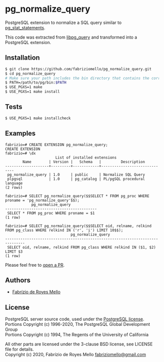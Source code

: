 # pg_normalize_query
PostgreSQL extension to normalize a SQL query similar to [pg_stat_statements](https://www.postgresql.org/docs/current/pgstatstatements.html).

This code was extracted from [libpg_query](https://github.com/lfittl/libpg_query/blob/10-latest/src/pg_query_normalize.c) and transformed into a PostgreSQL extension.

## Installation

```sh
$ git clone https://github.com/fabriziomello/pg_normalize_query.git
$ cd pg_normalize_query
# Make sure your path includes the bin directory that contains the correct `pg_config`
$ PATH=/path/to/pg/bin:$PATH
$ USE_PGXS=1 make
$ USE_PGXS=1 make install
```

## Tests

```sh
$ USE_PGXS=1 make installcheck
```

## Examples

```
fabrizio=# CREATE EXTENSION pg_normalize_query;
CREATE EXTENSION
fabrizio=# \dx
                       List of installed extensions
        Name        | Version |   Schema   |         Description          
--------------------+---------+------------+------------------------------
 pg_normalize_query | 1.0     | public     | Normalize SQL Query
 plpgsql            | 1.0     | pg_catalog | PL/pgSQL procedural language
(2 rows)

fabrizio=# SELECT pg_normalize_query($$SELECT * FROM pg_proc WHERE proname = 'pg_normalize_query'$$);
            pg_normalize_query            
------------------------------------------
 SELECT * FROM pg_proc WHERE proname = $1
(1 row)

fabrizio=# SELECT pg_normalize_query($$SELECT oid, relname, relkind FROM pg_class WHERE relkind IN ('r', 'i') LIMIT 10$$);
                              pg_normalize_query                               
-------------------------------------------------------------------------------
 SELECT oid, relname, relkind FROM pg_class WHERE relkind IN ($1, $2) LIMIT $3
(1 row)
```
Please feel free to [open a PR](https://github.com/fabriziomello/pg_normalize_query/pull/new/master).

## Authors

- [Fabrízio de Royes Mello](mailto:fabriziomello@gmail.com)

## License

PostgreSQL server source code, used under the [PostgreSQL license](https://www.postgresql.org/about/licence/).<br>
Portions Copyright (c) 1996-2020, The PostgreSQL Global Development Group<br>
Portions Copyright (c) 1994, The Regents of the University of California

All other parts are licensed under the 3-clause BSD license, see LICENSE file for details.<br>
Copyright (c) 2020, Fabrízio de Royes Mello <fabriziomello@gmail.com>
